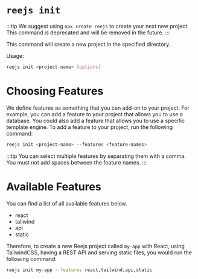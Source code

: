 # `reejs init`

:::tip
We suggest using `npx create reejs` to create your next new project. This command is deprecated and will be removed in the future.
:::

This command will create a new project in the specified directory.

Usage:

```sh
reejs init <project-name> [options]
```

# Choosing Features

We define features as something that you can add-on to your project. For example, you can add a feature to your project that allows you to use a database. You could also add a feature that allows you to use a specific template engine.
To add a feature to your project, run the following command:

```sh
reejs init <project-name> --features <feature-names>
```

:::tip
You can select multiple features by separating them with a comma. You must not add spaces between the feature names.
:::

# Available Features

You can find a list of all available features below.

- react
- tailwind
- api
- static

Therefore, to create a new Reejs project called `my-app` with React, using TailwindCSS, having a REST API and serving static files, you would run the following command:

```sh
reejs init my-app --features react,tailwind,api,static
```

